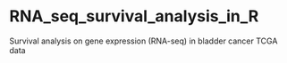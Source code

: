 # RNA_seq_survival_analysis_in_R
Survival analysis on gene expression (RNA-seq) in bladder cancer TCGA data

